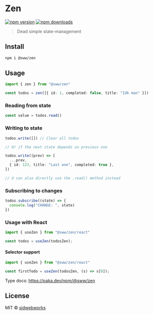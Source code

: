 # Zen

[![npm version](https://badgen.net/npm/v/@sww/zen)](https://npm.im/@sww/zen) [![npm downloads](https://badgen.net/npm/dm/@sidwebworks/get-packages)](https://npm.im/@sidwebworks/get-packages)

> Dead simple state-management

## Install

```bash
npm i @sww/zen
```

## Usage

```ts
import { zen } from "@sww/zen"

const todos = zen([{ id: 1, completed: false, title: "Idk man" }])
```

### Reading from state

```ts
const value = todos.read()
```

### Writing to state

```ts
todos.write([]) // Clear all todos

// Or if the next state depends on previous one

todos.write((prev) => [
  ...prev,
  { id: 123, title: "Last one", completed: true },
])

// U can also directly use the .read() method instead
```

### Subscribing to changes

```ts
todos.subscribe((state) => {
  console.log("CHANGE: ", state)
})
```


### Usage with React

```ts
import { useZen } from "@sww/zen/react"

const todos = useZen(todosZen);
```

#### Selector support

```ts
import { useZen } from "@sww/zen/react"

const firstTodo = useZen(todosZen, (s) => s[0]);
```

Type docs: https://paka.dev/npm/@sww/zen

## License

MIT &copy; [sidwebworks](https://github.com/sponsors/sidwebworks)
